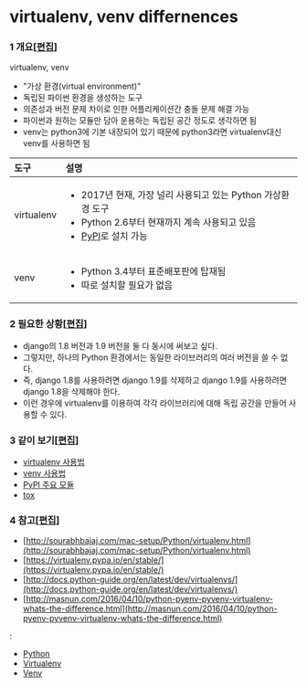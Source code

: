# virtualenv, venv differnences



### 1 개요\[[편집](https://zetawiki.com/w/index.php?title=%ED%8C%8C%EC%9D%B4%EC%8D%AC%EA%B0%80%EC%83%81%ED%99%98%EA%B2%BD_virtualenv,_venv&action=edit&section=1)\]

virtualenv, venv

* "가상 환경\(virtual environment\)"
* 독립된 파이썬 환경을 생성하는 도구
* 의존성과 버전 문제 차이로 인한 어플리케이션간 충돌 문제 해결 가능
* 파이썬과 원하는 모듈만 담아 운용하는 독립된 공간 정도로 생각하면 됨
* venv는 python3에 기본 내장되어 있기 때문에 python3라면 virtualenv대신 venv를 사용하면 됨

<table>
  <thead>
    <tr>
      <th style="text-align:left">&#xB3C4;&#xAD6C;</th>
      <th style="text-align:left">&#xC124;&#xBA85;</th>
    </tr>
  </thead>
  <tbody>
    <tr>
      <td style="text-align:left">virtualenv</td>
      <td style="text-align:left">
        <ul>
          <li>2017&#xB144; &#xD604;&#xC7AC;, &#xAC00;&#xC7A5; &#xB110;&#xB9AC; &#xC0AC;&#xC6A9;&#xB418;&#xACE0;
            &#xC788;&#xB294; Python &#xAC00;&#xC0C1;&#xD658;&#xACBD; &#xB3C4;&#xAD6C;</li>
          <li>Python 2.6&#xBD80;&#xD130; &#xD604;&#xC7AC;&#xAE4C;&#xC9C0; &#xACC4;&#xC18D;
            &#xC0AC;&#xC6A9;&#xB418;&#xACE0; &#xC788;&#xC74C;</li>
          <li><a href="https://zetawiki.com/wiki/PyPI">PyPI</a>&#xB85C; &#xC124;&#xCE58;
            &#xAC00;&#xB2A5;</li>
        </ul>
      </td>
    </tr>
    <tr>
      <td style="text-align:left">venv</td>
      <td style="text-align:left">
        <ul>
          <li>Python 3.4&#xBD80;&#xD130; &#xD45C;&#xC900;&#xBC30;&#xD3EC;&#xD310;&#xC5D0;
            &#xD0D1;&#xC7AC;&#xB428;</li>
          <li>&#xB530;&#xB85C; &#xC124;&#xCE58;&#xD560; &#xD544;&#xC694;&#xAC00; &#xC5C6;&#xC74C;</li>
        </ul>
      </td>
    </tr>
  </tbody>
</table>

### 2 필요한 상황\[[편집](https://zetawiki.com/w/index.php?title=%ED%8C%8C%EC%9D%B4%EC%8D%AC%EA%B0%80%EC%83%81%ED%99%98%EA%B2%BD_virtualenv,_venv&action=edit&section=2)\]

* django의 1.8 버전과 1.9 버전을 둘 다 동시에 써보고 싶다.
* 그렇지만, 하나의 Python 환경에서는 동일한 라이브러리의 여러 버전을 쓸 수 없다.
* 즉, django 1.8를 사용하려면 django 1.9를 삭제하고 django 1.9를 사용하려면 django 1.8을 삭제해야 한다.
* 이런 경우에 virtualenv를 이용하여 각각 라이브러리에 대해 독립 공간을 만들어 사용할 수 있다.

### 3 같이 보기\[[편집](https://zetawiki.com/w/index.php?title=%ED%8C%8C%EC%9D%B4%EC%8D%AC%EA%B0%80%EC%83%81%ED%99%98%EA%B2%BD_virtualenv,_venv&action=edit&section=3)\]

* [virtualenv 사용법](https://zetawiki.com/wiki/Virtualenv_%EC%82%AC%EC%9A%A9%EB%B2%95)
* [venv 사용법](https://zetawiki.com/wiki/Venv_%EC%82%AC%EC%9A%A9%EB%B2%95)
* [PyPI 주요 모듈](https://zetawiki.com/wiki/PyPI_%EC%A3%BC%EC%9A%94_%EB%AA%A8%EB%93%88)
* [tox](https://zetawiki.com/wiki/Tox)

### 4 참고\[[편집](https://zetawiki.com/w/index.php?title=%ED%8C%8C%EC%9D%B4%EC%8D%AC%EA%B0%80%EC%83%81%ED%99%98%EA%B2%BD_virtualenv,_venv&action=edit&section=4)\]

* [http://sourabhbajaj.com/mac-setup/Python/virtualenv.html](http://sourabhbajaj.com/mac-setup/Python/virtualenv.html)
* [https://virtualenv.pypa.io/en/stable/](https://virtualenv.pypa.io/en/stable/)
* [http://docs.python-guide.org/en/latest/dev/virtualenvs/](http://docs.python-guide.org/en/latest/dev/virtualenvs/)
* [http://masnun.com/2016/04/10/python-pyenv-pyvenv-virtualenv-whats-the-difference.html](http://masnun.com/2016/04/10/python-pyenv-pyvenv-virtualenv-whats-the-difference.html)

: 

* [Python](https://zetawiki.com/wiki/%EB%B6%84%EB%A5%98:Python)
* [Virtualenv](https://zetawiki.com/wiki/%EB%B6%84%EB%A5%98:Virtualenv)
* [Venv](https://zetawiki.com/wiki/%EB%B6%84%EB%A5%98:Venv)

